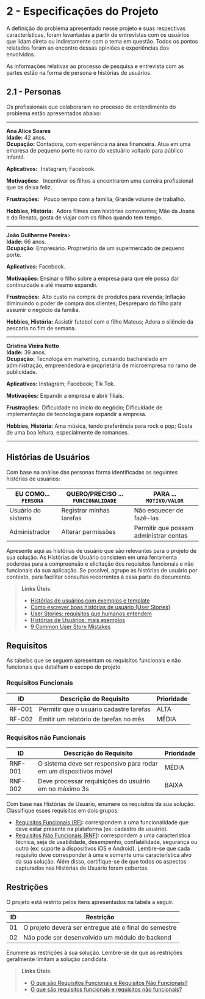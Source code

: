 # 2 - Especificações do Projeto

A definição do problema apresentado nesse projeto e suas respectivas características, foram levantadas a partir de entrevistas com os usuários que lidam direta ou indiretamente com o tema em questão. Todos os pontos relatados foram ao encontro dessas opiniões e experiências dos envolvidos.   

As informações relativas ao processo de pesquisa e entrevista com as partes estão na forma de persona e histórias de usuários.

## 2.1 - Personas

Os profissionais que colaboraram no processo de entendimento do problema estão apresentados abaixo:  
________________________________________________________________________________________
**Ana Alice Soares**
<br>**Idade:** 42 anos.<br/>
**Ocupação:** Contadora, com experiência na área financeira. Atua em uma empresa de pequeno porte no ramo do vestuário voltado para público infantil.  

   **Aplicativos:**   
       Instagram; 
       Facebook. 

   **Motivações:**    
       Incentivar os filhos a encontrarem uma carreira profissional que os deixa feliz. 

   **Frustrações:**    
       Pouco tempo com a família; 
       Grande volume de trabalho. 

   **Hobbies, História:**   
       Adora filmes com histórias comoventes; 
       Mãe da Joana e do Renato, gosta de viajar com os filhos quando tem tempo.  
 ________________________________________________________________________________________
**João Guilherme Pereira**>
<br>**Idade:** 66 anos.<br/>
**Ocupação**: Empresário. Proprietário de um supermercado de pequeno porte. 

   **Aplicativos:**
       Facebook. 

   **Motivações:**
       Ensinar o filho sobre a empresa para que ele possa dar continuidade e até mesmo expandir.  

   **Frustrações:**  
       Alto custo na compra de produtos para revenda;
       Inflação diminuindo o poder de compra dos clientes;
       Despreparo do filho para assumir o negócio da família.    

   **Hobbies, História:**
       Assistir futebol com o filho Mateus;
       Adora o silêncio da pescaria no fim de semana. 
________________________________________________________________________________________
**Cristina Vieira Netto**
<br>**Idade:** 39 anos.<br/>
**Ocupação:** Tecnóloga em marketing, cursando bacharelado em administração, empreendedora e proprietária de microempresa no ramo de publicidade.

   **Aplicativos:** 
       Instagram; 
       Facebook; 
       Tik Tok. 

   **Motivações:**
       Expandir a empresa e abrir filiais. 

   **Frustrações:**  
       Dificuldade no início do negócio;
       Dificuldade de implementação de tecnologia para expandir a empresa.   

   **Hobbies, História:**
       Ama música, tendo preferência para rock e pop;
       Gosta de uma boa leitura, especialmente de romances.    
________________________________________________________________________________________


 ## Histórias de Usuários

Com base na análise das personas forma identificadas as seguintes histórias de usuários:

|EU COMO... `PERSONA`| QUERO/PRECISO ... `FUNCIONALIDADE` |PARA ... `MOTIVO/VALOR`                 |
|--------------------|------------------------------------|----------------------------------------|
|Usuário do sistema  | Registrar minhas tarefas           | Não esquecer de fazê-las               |
|Administrador       | Alterar permissões                 | Permitir que possam administrar contas |

Apresente aqui as histórias de usuário que são relevantes para o projeto de sua solução. As Histórias de Usuário consistem em uma ferramenta poderosa para a compreensão e elicitação dos requisitos funcionais e não funcionais da sua aplicação. Se possível, agrupe as histórias de usuário por contexto, para facilitar consultas recorrentes à essa parte do documento.

> **Links Úteis**:
> - [Histórias de usuários com exemplos e template](https://www.atlassian.com/br/agile/project-management/user-stories)
> - [Como escrever boas histórias de usuário (User Stories)](https://medium.com/vertice/como-escrever-boas-users-stories-hist%C3%B3rias-de-usu%C3%A1rios-b29c75043fac)
> - [User Stories: requisitos que humanos entendem](https://www.luiztools.com.br/post/user-stories-descricao-de-requisitos-que-humanos-entendem/)
> - [Histórias de Usuários: mais exemplos](https://www.reqview.com/doc/user-stories-example.html)
> - [9 Common User Story Mistakes](https://airfocus.com/blog/user-story-mistakes/)

## Requisitos

As tabelas que se seguem apresentam os requisitos funcionais e não funcionais que detalham o escopo do projeto.

### Requisitos Funcionais

|ID    | Descrição do Requisito  | Prioridade |
|------|-----------------------------------------|----|
|RF-001| Permitir que o usuário cadastre tarefas | ALTA | 
|RF-002| Emitir um relatório de tarefas no mês   | MÉDIA |


### Requisitos não Funcionais

|ID     | Descrição do Requisito  |Prioridade |
|-------|-------------------------|----|
|RNF-001| O sistema deve ser responsivo para rodar em um dispositivos móvel | MÉDIA | 
|RNF-002| Deve processar requisições do usuário em no máximo 3s |  BAIXA | 

Com base nas Histórias de Usuário, enumere os requisitos da sua solução. Classifique esses requisitos em dois grupos:

- [Requisitos Funcionais
 (RF)](https://pt.wikipedia.org/wiki/Requisito_funcional):
 correspondem a uma funcionalidade que deve estar presente na
  plataforma (ex: cadastro de usuário).
- [Requisitos Não Funcionais
  (RNF)](https://pt.wikipedia.org/wiki/Requisito_n%C3%A3o_funcional):
  correspondem a uma característica técnica, seja de usabilidade,
  desempenho, confiabilidade, segurança ou outro (ex: suporte a
  dispositivos iOS e Android).
Lembre-se que cada requisito deve corresponder à uma e somente uma
característica alvo da sua solução. Além disso, certifique-se de que
todos os aspectos capturados nas Histórias de Usuário foram cobertos.

## Restrições

O projeto está restrito pelos itens apresentados na tabela a seguir.

|ID| Restrição                                             |
|--|-------------------------------------------------------|
|01| O projeto deverá ser entregue até o final do semestre |
|02| Não pode ser desenvolvido um módulo de backend        |


Enumere as restrições à sua solução. Lembre-se de que as restrições geralmente limitam a solução candidata.

> **Links Úteis**:
> - [O que são Requisitos Funcionais e Requisitos Não Funcionais?](https://codificar.com.br/requisitos-funcionais-nao-funcionais/)
> - [O que são requisitos funcionais e requisitos não funcionais?](https://analisederequisitos.com.br/requisitos-funcionais-e-requisitos-nao-funcionais-o-que-sao/)
